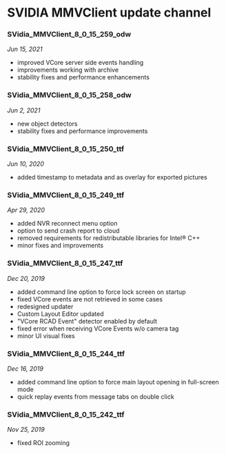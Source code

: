# SVIDIA MMVClient update channel

### SVidia_MMVClient_8_0_15_259_odw
*Jun 15, 2021*
- improved VCore server side events handling
- improvements working with archive
- stability fixes and performance enhancements 

### SVidia_MMVClient_8_0_15_258_odw
*Jun 2, 2021*
- new object detectors
- stability fixes and performance improvements

### SVidia_MMVClient_8_0_15_250_ttf
*Jun 10, 2020*
- added timestamp to metadata and as overlay for exported pictures

### SVidia_MMVClient_8_0_15_249_ttf
*Apr 29, 2020*
- added NVR reconnect menu option
- option to send crash report to cloud
- removed requirements for redistributable libraries for Intel® C++
- minor fixes and improvements

### SVidia_MMVClient_8_0_15_247_ttf
*Dec 20, 2019*
- added command line option to force lock screen on startup
- fixed VCore events are not retrieved in some cases
- redesigned updater
- Custom Layout Editor updated
- "VCore RCAD Event" detector enabled by default
- fixed error when receiving VCore Events w/o camera tag
- minor UI visual fixes

### SVidia_MMVClient_8_0_15_244_ttf
*Dec 16, 2019*
- added command line option to force main layout opening in full-screen mode
- quick replay events from message tabs on double click

### SVidia_MMVClient_8_0_15_242_ttf
*Nov 25, 2019*
- fixed ROI zooming

